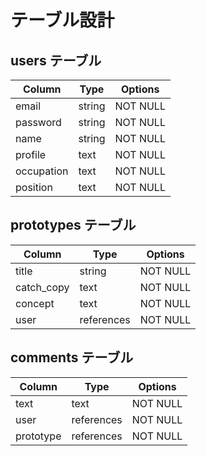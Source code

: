 # テーブル設計

## users テーブル

| Column             | Type   | Options     |
| ------------------ | ------ | ----------- |
| email              | string |   NOT NULL  |
| password           | string |   NOT NULL  |
| name               | string |   NOT NULL  |
| profile            |  text  |   NOT NULL  |
| occupation         |  text  |   NOT NULL  |
| position           |  text  |   NOT NULL  |

## prototypes テーブル

| Column             | Type       | Options     |
| ------------------ | ---------- | ----------- |
| title              |   string   |   NOT NULL  |
| catch_copy         |    text    |   NOT NULL  |
| concept            |    text    |   NOT NULL  |
| user               | references |   NOT NULL  |

## comments テーブル

| Column       | Type       | Options     |
| ------------ | ---------- | ----------- |
| text         |    text    |   NOT NULL  |
| user         | references |   NOT NULL  |
|prototype     | references |   NOT NULL  |

